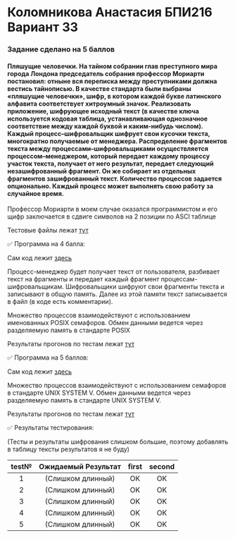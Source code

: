 # Коломникова Анастасия БПИ216 Вариант 33
### Задание сделано на 5 баллов
#### Пляшущие человечки. На тайном собрании глав преступного мира города Лондона председатель собрания профессор Мориарти постановил: отныне вся переписка между преступниками должна вестись тайнописью. В качестве стандарта были выбраны «пляшущие человечки», шифр, в котором каждой букве латинского алфавита соответствует хитроумный значок. Реализовать приложение, шифрующее исходный текст (в качестве ключа используется кодовая таблица, устанавливающая однозначное соответствие между каждой буквой и каким-нибудь числом). Каждый процесс–шифровальщик шифрует свои кусочки текста, многократно получаемые от менеджера. Распределение фрагментов текста между процессами–шифровальщиками осуществляется процессом–менеджером, который передает каждому процессу участок текста, получает от него результат, передает следующий незашифрованный фрагмент. Он же собирает из отдельных фрагментов зашифрованный текст. Количество процессов задается опционально. Каждый процесс может выполнять свою работу за случайное время. 

Профессор Мориарти в моем случае оказался программистом и его щифр заключается в сдвиге символов на 2 позиции по ASCI таблице

Тестовые файлы лежат [тут](https://github.com/PostRed/OS_IHW2/tree/main/tests)

:white_check_mark:  Программа на 4 балла:

Сам код лежит [здесь](https://github.com/PostRed/OS_IHW2/blob/main/first.c/main.c)

Процесс-менеджер будет получает текст от пользователя, разбивает текст на фрагменты и передает каждый фрагмент процессам-шифровальщикам. Шифровальщики шифруют свои фрагменты текста и записывают в общую память. Далее из этой памяти текст записывается в файл (в коде есть комментарии).

Множество процессов взаимодействуют с использованием именованных POSIX семафоров. Обмен данными ведется через разделяемую память в стандарте POSIX

Результаты прогонов по тестам лежат [тут](https://github.com/PostRed/OS_IHW2/tree/main/results/first)

:white_check_mark:  Программа на 5 баллов:

Сам код лежит [здесь](https://github.com/PostRed/OS_IHW2/blob/main/second/main.c)

Множество процессов взаимодействуют с использованием семафоров в стандарте UNIX SYSTEM V. Обмен данными ведется через разделяемую память в стандарте UNIX SYSTEM V.

Результаты прогонов по тестам лежат [тут](https://github.com/PostRed/OS_IHW2/tree/main/results/second)

:white_check_mark:  Результаты тестирования:

(Тесты и результаты шифрования слишком большие, поэтому добавлять в таблицу тексты результатов я не буду)

| test№ | Ожидаемый Результат | first | second|
|:-----------:|:------------------:|:------------------:|:--------------:|
|1|(Слишком длинный)|OK|OK|
|2|(Слишком длинный)|OK|OK|
|3|(Слишком длинный)|OK|OK|
|4|(Слишком длинный)|OK|OK|
|5|(Слишком длинный)|OK|OK|
